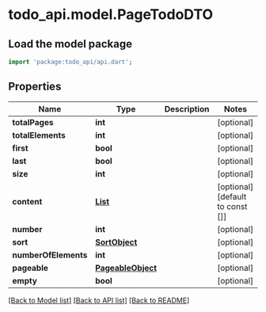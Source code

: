 # todo_api.model.PageTodoDTO

## Load the model package

```dart
import 'package:todo_api/api.dart';
```

## Properties

Name | Type | Description | Notes
------------ | ------------- | ------------- | -------------
**totalPages** | **int** |  | [optional]
**totalElements** | **int** |  | [optional]
**first** | **bool** |  | [optional]
**last** | **bool** |  | [optional]
**size** | **int** |  | [optional]
**content** | [**List<TodoDTO>**](TodoDTO.md) |  | [optional] [default to const []]
**number** | **int** |  | [optional]
**sort** | [**SortObject**](SortObject.md) |  | [optional]
**numberOfElements** | **int** |  | [optional]
**pageable** | [**PageableObject**](PageableObject.md) |  | [optional]
**empty** | **bool** |  | [optional]

[[Back to Model list]](../README.md#documentation-for-models) [[Back to API list]](../README.md#documentation-for-api-endpoints) [[Back to README]](../README.md)


